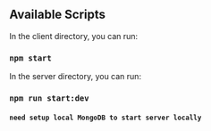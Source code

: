 ## Available Scripts

In the client directory, you can run:

### `npm start`

In the server directory, you can run:

### `npm run start:dev`

#### `need setup local MongoDB to start server locally`
